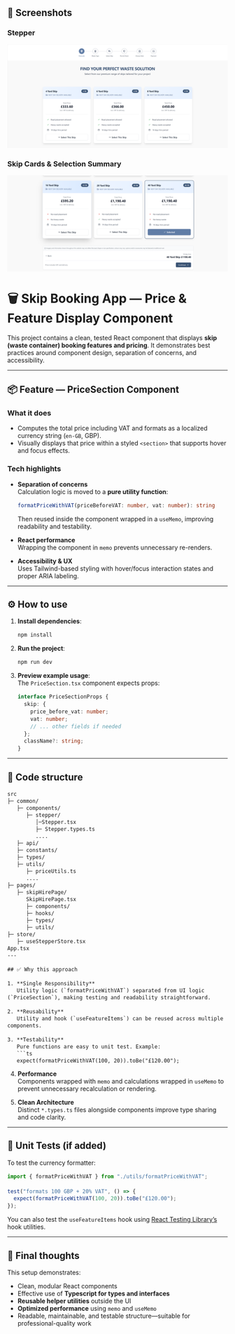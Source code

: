 ## 📸 Screenshots

### Stepper
![Stepper Screenshot](./public/assets/screenshots/screenshot-1.png)

### Skip Cards & Selection Summary
![Skip Cards & Selection Summary Screenshot](./public/assets/screenshots/screenshot-2.png)

# 🗑️ Skip Booking App — Price & Feature Display Component

This project contains a clean, tested React component that displays **skip (waste container) booking features and pricing**. It demonstrates best practices around component design, separation of concerns, and accessibility.

---

## 📦 Feature — PriceSection Component

### What it does

- Computes the total price including VAT and formats as a localized currency string (`en-GB`, GBP).
- Visually displays that price within a styled `<section>` that supports hover and focus effects.

### Tech highlights

- **Separation of concerns**  
  Calculation logic is moved to a **pure utility function**:
  ```ts
  formatPriceWithVAT(priceBeforeVAT: number, vat: number): string
  ```
  Then reused inside the component wrapped in a `useMemo`, improving readability and testability.

- **React performance**  
  Wrapping the component in `memo` prevents unnecessary re-renders.

- **Accessibility & UX**  
  Uses Tailwind-based styling with hover/focus interaction states and proper ARIA labeling.

---

## ⚙️ How to use

1. **Install dependencies**:
   ```bash
   npm install
   ```

2. **Run the project**:
   ```bash
   npm run dev
   ```

3. **Preview example usage**:  
   The `PriceSection.tsx` component expects props:
   ```ts
   interface PriceSectionProps {
     skip: {
       price_before_vat: number;
       vat: number;
       // ... other fields if needed
     };
     className?: string;
   }
   ```

---

## 🔨 Code structure

```
src
├─ common/
   ├─ components/
      ├─ stepper/ 
         │─Stepper.tsx 
         ├─ Stepper.types.ts
         ....
   ├─ api/              
   ├─ constants/
   ├─ types/         
   ├─ utils/  
      ├─ priceUtils.ts  
      ....
├─ pages/  
   ├─ skipHirePage/
      SkipHirePage.tsx
      ├─ components/
      ├─ hooks/
      ├─ types/         
      ├─ utils/   
├─ store/
   ├─ useStepperStore.tsx
App.tsx
---

## ✅ Why this approach

1. **Single Responsibility**  
   Utility logic (`formatPriceWithVAT`) separated from UI logic (`PriceSection`), making testing and readability straightforward.

2. **Reusability**  
   Utility and hook (`useFeatureItems`) can be reused across multiple components.

3. **Testability**  
   Pure functions are easy to unit test. Example:
   ```ts
   expect(formatPriceWithVAT(100, 20)).toBe("£120.00");
   ```

4. **Performance**  
   Components wrapped with `memo` and calculations wrapped in `useMemo` to prevent unnecessary recalculation or rendering.

5. **Clean Architecture**  
   Distinct `*.types.ts` files alongside components improve type sharing and code clarity.

---

## 🧪 Unit Tests (if added)

To test the currency formatter:
```ts
import { formatPriceWithVAT } from "./utils/formatPriceWithVAT";

test("formats 100 GBP + 20% VAT", () => {
  expect(formatPriceWithVAT(100, 20)).toBe("£120.00");
});
```

You can also test the `useFeatureItems` hook using [React Testing Library’s](https://testing-library.com/docs/react-hooks-testing-library/intro) hook utilities.

---

## 🚀 Final thoughts

This setup demonstrates:

- Clean, modular React components
- Effective use of **Typescript for types and interfaces**
- **Reusable helper utilities** outside the UI
- **Optimized performance** using `memo` and `useMemo`
- Readable, maintainable, and testable structure—suitable for professional-quality work

